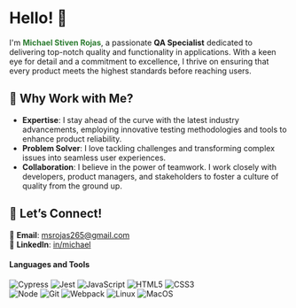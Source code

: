 # Hello! 👋

I'm <span style="color: #2E7D32;">**Michael Stiven Rojas**</span>, a passionate **QA Specialist** dedicated to delivering top-notch quality and functionality in applications. With a keen eye for detail and a commitment to excellence, I thrive on ensuring that every product meets the highest standards before reaching users.

## 🌟 Why Work with Me?

- **Expertise**: I stay ahead of the curve with the latest industry advancements, employing innovative testing methodologies and tools to enhance product reliability.
- **Problem Solver**: I love tackling challenges and transforming complex issues into seamless user experiences.
- **Collaboration**: I believe in the power of teamwork. I work closely with developers, product managers, and stakeholders to foster a culture of quality from the ground up.

## 🤝 Let’s Connect!


📧 **Email**: [msrojas265@gmail.com](mailto:msrojas265@gmail.com)  
🔗 **LinkedIn**: [in/michael](https://linkedin.com/in/michael-stiven-rojas-rivas-527a41176)

#### Languages and Tools

<div>
  <img src="https://img.shields.io/badge/Cypress-17202C?style=for-the-badge&logo=cypress&logoColor=white" alt="Cypress">
  <img src="https://img.shields.io/badge/Jest-C21325?logo=jest&logoColor=fff&style=flat" alt="Jest">
  <img src="https://img.shields.io/badge/JavaScript-F7DF1E?logo=javascript&logoColor=000&style=flat" alt="JavaScript">
  <img src="https://img.shields.io/badge/HTML5-E34F26?logo=html5&logoColor=fff&style=flat" alt="HTML5">
  <img src="https://img.shields.io/badge/CSS3-1572B6?logo=css3&logoColor=fff&style=flat" alt="CSS3"><br>
  <img src="https://img.shields.io/node/v/:packageName" alt="Node">
  <img src="https://img.shields.io/badge/Git-F05032?logo=git&logoColor=fff&style=flat" alt="Git">
  <img src="https://img.shields.io/badge/Webpack-8DD6F9?logo=webpack&logoColor=000&style=flat" alt="Webpack">
  <img src="https://img.shields.io/badge/Linux-FCC624?logo=linux&logoColor=000&style=flat" alt="Linux">
  <img src="https://shields.io/badge/MacOS--9cf?logo=Apple&style=social" alt="MacOS">
</div>


<!--
**Michael0967/Michael0967** is a ✨ _special_ ✨ repository because its `README.md` (this file) appears on your GitHub profile.

Here are some ideas to get you started:

- 🔭 I’m currently working on ...
- 🌱 I’m currently learning ...
- 👯 I’m looking to collaborate on ...
- 🤔 I’m looking for help with ...
- 💬 Ask me about ...
- 📫 How to reach me: ...
- 😄 Pronouns: ...
- ⚡ Fun fact: ...
-->
